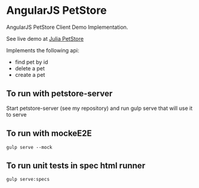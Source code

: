 # AngularJS PetStore

AngularJS PetStore Client Demo Implementation. 

See live demo at [Julia PetStore](http://ipassynk.github.io/#/)

Implements the following api:
* find pet by id
* delete a pet
* create a pet


To run with petstore-server
-------------------------------------

Start petstore-server (see my repository) and run gulp serve that will use it to serve

To run with mockeE2E
-------------------------------------
```
gulp serve --mock
```

To run unit tests in spec html runner
-------------------------------------
```	
gulp serve:specs
```



